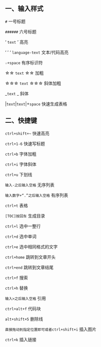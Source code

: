 ## 一、输入样式

`#`                                              一号标题

`######`                                      六号标题



‘ `text` ’                                       高亮

‘ ’ ‘   `language-text`                  文本/代码高亮



`☆+space`                                    有序标识符 

☆☆ `text` ☆☆                            加粗

☆☆☆ `text` ☆☆☆                     斜体加粗



_`text` _                                      斜体



|`text`|`text`|+`space`            快速生成表格



## 二、快捷键

`ctrl+shift+~`    快速高亮

`ctrl+1-6`            快速写标题

`ctrl+b`                 字体加粗

`ctrl+i`                 字体斜体

`ctrl+u`                     下划线

`输入-之后输入空格`                           无序列表

`输入数字+“.”之后输入空格`               有序列表

`ctrl+t`                                             表格

`[TOC]按回车`                                  生成目录

`ctrl+l`        选中一整行

`ctrl+d`       选中单词

`ctrl+e`        选中相同格式的文字

`ctrl+home`     跳转到文章开头

`ctrl+end`        跳转到文章结尾

`ctrl+f`         搜索

`ctrl+h`        替换

`输入>之后输入空格`    引用

`ctrl+alt+f`               代码块

`alt+shift+5`                删除线

`直接拖动到指定位置即可或者ctrl+shift+i`                插入图片

`ctrl+k`                         插入链接

